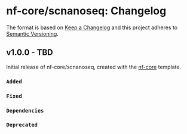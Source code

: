 # nf-core/scnanoseq: Changelog

The format is based on [Keep a Changelog](https://keepachangelog.com/en/1.0.0/)
and this project adheres to [Semantic Versioning](https://semver.org/spec/v2.0.0.html).

## v1.0.0 - TBD

Initial release of nf-core/scnanoseq, created with the [nf-core](https://nf-co.re/) template.

### `Added`

### `Fixed`

### `Dependencies`

### `Deprecated`
